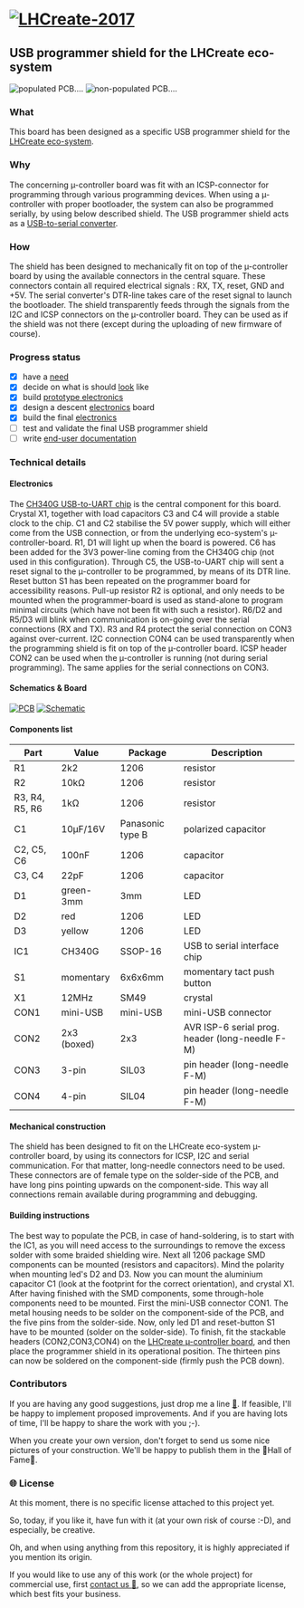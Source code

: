 # [![LHCreate-2017](images/eventLogo-300px.png)](https://lhcreate.web.cern.ch)

## USB programmer shield for the LHCreate eco-system

![populated PCB....](images/populated-pcb.png)
![non-populated PCB....](images/pcb.png)

### What

This board has been designed as a specific USB programmer shield for the [LHCreate eco-system](https://github.com/nostradomus/LHCreate-2017).

### Why

The concerning µ-controller board was fit with an ICSP-connector for programming through various programming devices. When using a µ-controller with proper bootloader, the system can also be programmed serially, by using below described shield. The USB programmer shield acts as a [USB-to-serial converter](pdf-files/datasheet-CH340G_USB_to_UART_Interface.pdf).

### How

The shield has been designed to mechanically fit on top of the µ-controller board by using the available connectors in the central square. These connectors contain all required electrical signals : RX, TX, reset, GND and +5V. The serial converter's DTR-line takes care of the reset signal to launch the bootloader. The shield transparently feeds through the signals from the I2C and ICSP connectors on the µ-controller board. They can be used as if the shield was not there (except during the uploading of new firmware of course).

### Progress status

 - [x] have a [need](#what)
 - [x] decide on what is should [look](#how) like
 - [x] build [prototype electronics](#how)
 - [x] design a descent [electronics](#electronics) board
 - [x] build the final [electronics](#electronics)
 - [ ] test and validate the final USB programmer shield
 - [ ] write [end-user documentation](https://github.com/nostradomus/LHCreate___usb-programmer-shield/wiki)

### Technical details

#### Electronics

The [CH340G USB-to-UART chip](pdf-files/datasheet-CH340G_USB_to_UART_Interface.pdf) is the central component for this board. Crystal X1, together with load capacitors C3 and C4 will provide a stable clock to the chip. C1 and C2 stabilise the 5V power supply, which will either come from the USB connection, or from the underlying eco-system's µ-controller-board. R1, D1 will light up when the board is powered. C6 has been added for the 3V3 power-line coming from the CH340G chip (not used in this configuration). Through C5, the USB-to-UART chip will sent a reset signal to the µ-controller to be programmed, by means of its DTR line. Reset button S1 has been repeated on the programmer board for accessibility reasons. Pull-up resistor R2 is optional, and only needs to be mounted when the programmer-board is used as stand-alone to program minimal circuits (which have not been fit with such a resistor). R6/D2 and R5/D3 will blink when communication is on-going over the serial connections (RX and TX). R3 and R4 protect the serial connection on CON3 against over-current. I2C connection CON4 can be used transparently when the programming shield is fit on top of the µ-controller board. ICSP header CON2 can be used when the µ-controller is running (not during serial programming). The same applies for the serial connections on CON3.

#### Schematics & Board

[![PCB](images/board-layout-s.png)](images/board-layout.png) [![Schematic](images/schematic-s.png)](images/schematic.png)

#### Components list

Part           | Value       | Package          | Description  
-------------- | ----------- | ---------------- | -----------  
R1             | 2k2         | 1206             | resistor
R2             | 10kΩ        | 1206             | resistor
R3, R4, R5, R6 | 1kΩ         | 1206             | resistor
C1             | 10µF/16V    | Panasonic type B | polarized capacitor
C2, C5, C6     | 100nF       | 1206             | capacitor
C3, C4         | 22pF        | 1206             | capacitor
D1             | green-3mm   | 3mm              | LED
D2             | red         | 1206             | LED
D3             | yellow      | 1206             | LED
IC1            | CH340G      | SSOP-16          | USB to serial interface chip
S1             | momentary   | 6x6x6mm          | momentary tact push button
X1             | 12MHz       | SM49             | crystal
CON1           | mini-USB    | mini-USB         | mini-USB connector
CON2           | 2x3 (boxed) | 2x3              | AVR ISP-6 serial prog. header (long-needle F-M)
CON3           | 3-pin       | SIL03            | pin header (long-needle F-M)
CON4           | 4-pin       | SIL04            | pin header (long-needle F-M)

#### Mechanical construction

The shield has been designed to fit on the LHCreate eco-system µ-controller board, by using its connectors for ICSP, I2C and serial communication. For that matter, long-needle connectors need to be used. These connectors are of female type on the solder-side of the PCB, and have long pins pointing upwards on the component-side. This way all connections remain available during programming and debugging.

#### Building instructions

The best way to populate the PCB, in case of hand-soldering, is to start with the IC1, as you will need access to the surroundings to remove the excess solder with some braided shielding wire. Next all 1206 package SMD components can be mounted (resistors and capacitors). Mind the polarity when mounting led's D2 and D3. Now you can mount the aluminium capacitor C1 (look at the footprint for the correct orientation), and crystal X1. After having finished with the SMD components, some through-hole components need to be mounted. First the mini-USB connector CON1. The metal housing needs to be solder on the component-side of the PCB, and the five pins from the solder-side. Now, only led D1 and reset-button S1 have to be mounted (solder on the solder-side). To finish, fit the stackable headers (CON2,CON3,CON4) on the [LHCreate µ-controller board](https://github.com/nostradomus/LHCreate-2017), and then place the programmer shield in its operational position. The thirteen pins can now be soldered on the component-side (firmly push the PCB down).  

### Contributors

If you are having any good suggestions, just drop me a line [:email:](http://nostradomus.ddns.net/contactform.html).
If feasible, I'll be happy to implement proposed improvements.
And if you are having lots of time, I'll be happy to share the work with you ;-).

When you create your own version, don't forget to send us some nice pictures of your construction. We'll be happy to publish them in the :confetti_ball:Hall of Fame:confetti_ball:.

### :globe_with_meridians: License

At this moment, there is no specific license attached to this project yet.

So, today, if you like it, have fun with it (at your own risk of course :-D), and especially, be creative.

Oh, and when using anything from this repository, it is highly appreciated if you mention its origin.

If you would like to use any of this work (or the whole project) for commercial use, first [contact us :email:](http://nostradomus.ddns.net/contactform.html), so we can add the appropriate license, which best fits your business.
